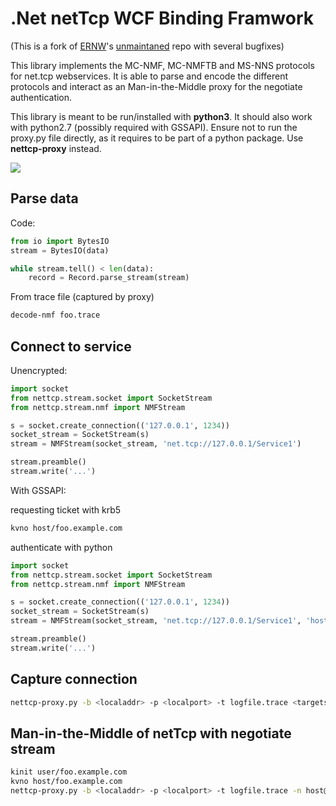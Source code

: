 .Net netTcp WCF Binding Framwork
================================

(This is a fork of [ERNW](https://github.com/ernw/net.tcp-proxy)'s [unmaintaned](https://github.com/ernw/net.tcp-proxy/pull/3#issuecomment-1546656400) repo with several bugfixes)

This library implements the MC-NMF, MC-NMFTB and MS-NNS protocols for net.tcp
webservices. It is able to parse and encode the different protocols and interact
as an Man-in-the-Middle proxy for the negotiate authentication.

This library is meant to be run/installed with **python3**. It should also work with python2.7
(possibly required with GSSAPI). Ensure not to run the proxy.py file directly, as it requires
to be part of a python package. Use **nettcp-proxy** instead.

<a href="https://asciinema.org/a/71sbvkyjpr0jpmznk36u3ec9q" target="_blank">
<img src="https://asciinema.org/a/71sbvkyjpr0jpmznk36u3ec9q.png" />
</a>

Parse data
----------

Code:

```python
from io import BytesIO
stream = BytesIO(data)

while stream.tell() < len(data):
    record = Record.parse_stream(stream)
```

From trace file (captured by proxy)
```bash
decode-nmf foo.trace
```

Connect to service
------------------

Unencrypted:
```python
import socket
from nettcp.stream.socket import SocketStream
from nettcp.stream.nmf import NMFStream

s = socket.create_connection(('127.0.0.1', 1234))
socket_stream = SocketStream(s)
stream = NMFStream(socket_stream, 'net.tcp://127.0.0.1/Service1')

stream.preamble()
stream.write('...')
```

With GSSAPI:

requesting ticket with krb5
```bash
kvno host/foo.example.com
```

authenticate with python
```python
import socket
from nettcp.stream.socket import SocketStream
from nettcp.stream.nmf import NMFStream

s = socket.create_connection(('127.0.0.1', 1234))
socket_stream = SocketStream(s)
stream = NMFStream(socket_stream, 'net.tcp://127.0.0.1/Service1', 'host@foo.example.com')

stream.preamble()
stream.write('...')
```


Capture connection
------------------

```bash
nettcp-proxy.py -b <localaddr> -p <localport> -t logfile.trace <targetserver> <targetport>
```

Man-in-the-Middle of netTcp with negotiate stream
-------------------------------------------------

```bash
kinit user/foo.example.com
kvno host/foo.example.com
nettcp-proxy.py -b <localaddr> -p <localport> -t logfile.trace -n host@foo.example.com <targetserver> <targetport>
```
